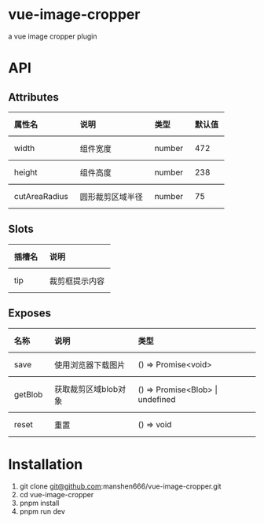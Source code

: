 # vue-image-cropper

a vue image cropper plugin

# API

## Attributes

<table>
    <thead>
        <tr>
            <th>属性名</th>
            <th>说明</th>
            <th>类型</th>
            <th>默认值</th>
        </tr>
    </thead>
    <tbody>
        <tr>
            <td>width</td>
            <td>组件宽度</td>
            <td>number</td>
            <td>472</td>
        </tr>
        <tr>
            <td>height</td>
            <td>组件高度</td>
            <td>number</td>
            <td>238</td>
        </tr>
        <tr>
            <td>cutAreaRadius</td>
            <td>圆形裁剪区域半径</td>
            <td>number</td>
            <td>75</td>
        </tr>
    </tbody>
</table>

## Slots

<table>
    <thead>
        <tr>
            <th>插槽名</th>
            <th>说明</th>
        </tr>
    </thead>
    <tbody>
        <tr>
            <td>tip</td>
            <td>裁剪框提示内容</td>
        </tr>
    </tbody>
</table>

## Exposes

<table>
    <thead>
        <tr>
            <th>名称</th>
            <th>说明</th>
            <th>类型</th>
        </tr>
    </thead>
    <tbody>
        <tr>
            <td>save</td>
            <td>使用浏览器下载图片</td>
            <td>() => Promise&lt;void&gt;</td>
        </tr>
        <tr>
            <td>getBlob</td>
            <td>获取裁剪区域blob对象</td>
            <td>() => Promise&lt;Blob&gt; | undefined</td>
        </tr>
        <tr>
            <td>reset</td>
            <td>重置</td>
            <td>() => void</td>
        </tr>
    </tbody>
</table>

# Installation

1. git clone git@github.com:manshen666/vue-image-cropper.git
2. cd vue-image-cropper
3. pnpm install
4. pnpm run dev

<style>
table {
  border-collapse: collapse;
  width: 100%;
}

th {
  padding: 12px;
  text-align: left;
  border-bottom: 1px solid black;
}

td {
  padding: 12px;
  border-bottom: 1px solid black;
}
</style>
